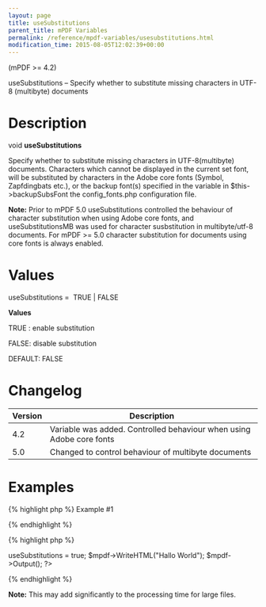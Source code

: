 ```yaml
---
layout: page
title: useSubstitutions
parent_title: mPDF Variables
permalink: /reference/mpdf-variables/usesubstitutions.html
modification_time: 2015-08-05T12:02:39+00:00
---
```


(mPDF &gt;= 4.2)

useSubstitutions – Specify whether to substitute missing characters in UTF-8 (multibyte) documents

# Description

void <b>useSubstitutions</b>

Specify whether to substitute missing characters in UTF-8(multibyte) documents. Characters which cannot be displayed in the current set font, will be substituted by characters in the Adobe core fonts (Symbol, Zapfdingbats etc.), or the backup font(s) specified in the variable in <span class="parameter">$this-&gt;backupSubsFont</span> the <span class="filename">config_fonts.php</span> configuration file.

<div class="alert alert-info" role="alert"><strong>Note:</strong> Prior to mPDF 5.0 useSubstitutions controlled the behaviour of character substitution when using Adobe core fonts, and useSubstitutionsMB was used for character susbstitution in multibyte/utf-8 documents. For mPDF &gt;= 5.0 character substitution for documents using core fonts is always enabled.</div>

# Values

<span class="parameter">useSubstitutions</span> =&nbsp; <span class="smallblock">TRUE </span>| <span class="smallblock">FALSE</span>

<b>Values</b>

<span class="smallblock">TRUE </span>: enable substitution

<span class="smallblock">FALSE</span>: disable substitution

<span class="smallblock">DEFAULT</span>: <span class="smallblock">FALSE</span>

# Changelog

<table class="table"> <thead>
<tr> <th>Version</th><th>Description</th> </tr>
</thead> <tbody>
<tr>
<td>4.2</td>
<td>Variable was added. Controlled behaviour when using Adobe core fonts

</td>
</tr>
<tr>
<td>5.0</td>
<td>Changed to control behaviour of multibyte documents</td>
</tr>
</tbody> </table>

# Examples

{% highlight php %}
Example #1

{% endhighlight %}

{% highlight php %}
<?php

include("../mpdf.php");

$mpdf=new mPDF('UTF-8');

$mpdf->useSubstitutions = true;

$mpdf->WriteHTML("Hallo World");

$mpdf->Output();

?>
{% endhighlight %}

<div class="alert alert-info" role="alert"><strong>Note:</strong> This may add significantly to the processing time for large files.</div>

